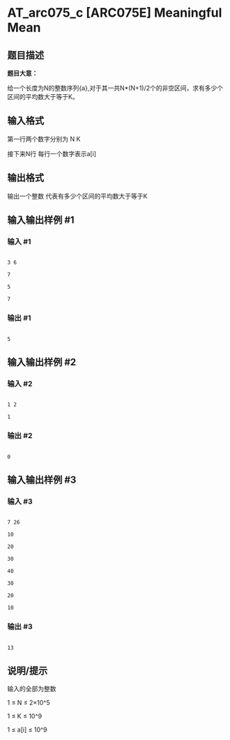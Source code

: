 # AT_arc075_c [ARC075E] Meaningful Mean

## 题目描述

**题目大意：**
给一个长度为N的整数序列{a},对于其一共N*(N+1)/2个的非空区间，求有多少个区间的平均数大于等于K。

## 输入格式

第一行两个数字分别为 N K
接下来N行 每行一个数字表示a[i]

## 输出格式

输出一个整数 代表有多少个区间的平均数大于等于K

## 输入输出样例 #1

### 输入 #1

```
3 6
7
5
7
```

### 输出 #1

```
5
```

## 输入输出样例 #2

### 输入 #2

```
1 2
1
```

### 输出 #2

```
0
```

## 输入输出样例 #3

### 输入 #3

```
7 26
10
20
30
40
30
20
10
```

### 输出 #3

```
13
```

## 说明/提示

输入的全部为整数

1 ≤ N ≤ 2×10^5

1 ≤ K ≤ 10^9

1 ≤ a[i] ≤ 10^9